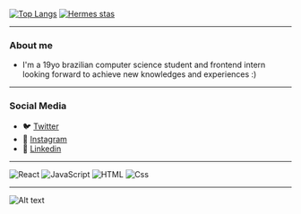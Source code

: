 [![Top Langs](https://github-readme-stats.vercel.app/api/top-langs/?username=hermeshcg&theme=great-gatsby)](https://github.com/anuraghazra/github-readme-stats)
[![Hermes stas](https://github-readme-stats.vercel.app/api?username=hermeshcg&show_icons=true&theme=great-gatsby)](https://github.com/anuraghazra/github-readme-stats)

---

### About me

- I'm a 19yo brazilian computer science student and frontend intern looking forward to achieve new knowledges and experiences :) 

---

### Social Media

- 🐦 [Twitter](https://twitter.com/hermeshcg1)
- 📸 [Instagram](https://twitter.com/hermeshcg1)
- 👔 [Linkedin](https://www.linkedin.com/in/hermes-caretta)

---

<p>
  <img alt="React" src="https://img.shields.io/badge/React-61DAFB?logo=react&logoColor=white&style=for-the-badge" />
  <img alt="JavaScript" src="https://img.shields.io/badge/JavaScript-F7DF1E?logo=javascript&logoColor=white&style=for-the-badge" />
  <img alt="HTML" src="https://img.shields.io/badge/HTML-E34F26?logo=html5&logoColor=white&style=for-the-badge" />
  <img alt="Css" src="https://img.shields.io/badge/CSS-1572B6?logo=css3&logoColor=white&style=for-the-badge" />
</p>

---

![Alt text](./assets/gif.gif)



<!--- Eu sei, cansa--->
